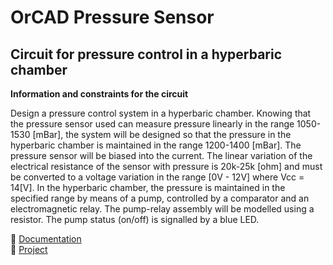 # OrCAD Pressure Sensor

## Circuit for pressure control in a hyperbaric chamber

**Information and constraints for the circuit** <br>

Design a pressure control system in a hyperbaric chamber. Knowing that the pressure sensor used can measure pressure linearly in the range 1050-1530 [mBar], the system will be designed so that the pressure in the hyperbaric chamber is maintained in the range 1200-1400 [mBar]. The pressure sensor will be biased into the current. The linear variation of the electrical resistance of the sensor with pressure is 20k-25k [ohm] and must be converted to a voltage variation in the range [0V - 12V] where Vcc = 14[V]. In the hyperbaric chamber, the pressure is maintained in the specified range by means of a pump, controlled by a comparator and an electromagnetic relay. The pump-relay assembly will be modelled using a resistor. The pump status (on/off) is signalled by a blue LED.

📃 [Documentation](https://github.com/c0smin27/OrCAD-Pressure-Sensor/blob/main/CAD_MelinteCosmin.pdf)<br>
💾 [Project]()
